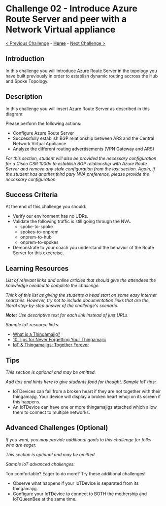 # Challenge 02 -  Introduce Azure Route Server and peer with a Network Virtual appliance

[< Previous Challenge](./Challenge-01.md) - **[Home](../README.md)** - [Next Challenge >](./Challenge-03.md)

## Introduction

In this challenge you will introduce Azure Route Server in the topology you have built previously in order to establish dynamic routing accross the Hub and Spoke Topology. 


## Description

In this challenge you will insert Azure Route Server as described in this diagram:


Please perform the following actions:
- Configure Azure Route Server
- Successfully establish BGP relationship between ARS and the Central Network Virtual Appliance
- Analyze the different routing advertisements (VPN Gateway and ARS)

*For this section, student will also be provided the necessary configuration for a Cisco CSR 1000v to establish BGP relationship with Azure Route Server and remove any stale configuration from the last section. Again, if the student has another third pary NVA preference, please provide the necessary configuration.*

## Success Criteria

At the end of this challenge you should: 
- Verify our environment has no UDRs. 
- Validate the following traffic is still going through the NVA. 
  - spoke-to-spoke
  - spokes-to-onprem
  - onprem-to-hub
  - onprem-to-spokes
- Demonstrate to your coach you understand the behavior of the Route Server for this excercise. 

## Learning Resources

_List of relevant links and online articles that should give the attendees the knowledge needed to complete the challenge._

*Think of this list as giving the students a head start on some easy Internet searches. However, try not to include documentation links that are the literal step-by-step answer of the challenge's scenario.*

***Note:** Use descriptive text for each link instead of just URLs.*

*Sample IoT resource links:*

- [What is a Thingamajig?](https://www.bing.com/search?q=what+is+a+thingamajig)
- [10 Tips for Never Forgetting Your Thingamajic](https://www.youtube.com/watch?v=dQw4w9WgXcQ)
- [IoT & Thingamajigs: Together Forever](https://www.youtube.com/watch?v=yPYZpwSpKmA)

## Tips

*This section is optional and may be omitted.*

*Add tips and hints here to give students food for thought. Sample IoT tips:*

- IoTDevices can fail from a broken heart if they are not together with their thingamajig. Your device will display a broken heart emoji on its screen if this happens.
- An IoTDevice can have one or more thingamajigs attached which allow them to connect to multiple networks.

## Advanced Challenges (Optional)

*If you want, you may provide additional goals to this challenge for folks who are eager.*

*This section is optional and may be omitted.*

*Sample IoT advanced challenges:*

Too comfortable?  Eager to do more?  Try these additional challenges!

- Observe what happens if your IoTDevice is separated from its thingamajig.
- Configure your IoTDevice to connect to BOTH the mothership and IoTQueenBee at the same time.
